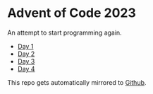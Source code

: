 # Advent of Code 2023

An attempt to start programming again.

- [Day 1](./day01/trebuchet.go)
- [Day 2](./day02/lottacubes.go)
- [Day 3](./day03/engine-schema.go)
- [Day 4](./day04/scratchcards.go)

This repo gets automatically mirrored to [Github](https://github.com/Doddophonique/aoc2023).
